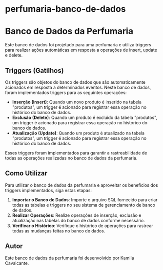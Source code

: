 # perfumaria-banco-de-dados

# Banco de Dados da Perfumaria

Este banco de dados foi projetado para uma perfumaria e utiliza triggers para realizar ações automáticas em resposta a operações de insert, update e delete.

## Triggers (Gatilhos)

Os triggers são objetos do banco de dados que são automaticamente acionados em resposta a determinados eventos. Neste banco de dados, foram implementados triggers para as seguintes operações:

- **Inserção (Insert)**: Quando um novo produto é inserido na tabela "produtos", um trigger é acionado para registrar essa operação no histórico do banco de dados.
- **Exclusão (Delete)**: Quando um produto é excluído da tabela "produtos", um trigger é acionado para registrar essa operação no histórico do banco de dados.
- **Atualização (Update)**: Quando um produto é atualizado na tabela "produtos", um trigger é acionado para registrar essa operação no histórico do banco de dados.

Esses triggers foram implementados para garantir a rastreabilidade de todas as operações realizadas no banco de dados da perfumaria.

## Como Utilizar

Para utilizar o banco de dados da perfumaria e aproveitar os benefícios dos triggers implementados, siga estas etapas:

1. **Importar o Banco de Dados**: Importe o arquivo SQL fornecido para criar todas as tabelas e triggers no seu sistema de gerenciamento de banco de dados.
2. **Realizar Operações**: Realize operações de inserção, exclusão e atualização nas tabelas do banco de dados conforme necessário.
3. **Verificar o Histórico**: Verifique o histórico de operações para rastrear todas as mudanças feitas no banco de dados.

## Autor

Este banco de dados da perfumaria foi desenvolvido por Kamila Cavalcante.


